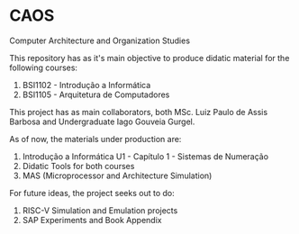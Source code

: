# CAOS
Computer Architecture and Organization Studies

This repository has as it's main objective to produce didatic material for the following courses:

1. BSI1102 - Introdução a Informática
2. BSI1105 - Arquitetura de Computadores

This project has as main collaborators, both MSc. Luiz Paulo de Assis Barbosa and Undergraduate Iago Gouveia Gurgel.

As of now, the materials under production are:

1. Introdução a Informática U1 - Capítulo 1 - Sistemas de Numeração
2. Didatic Tools for both courses
3. MAS (Microprocessor and Architecture Simulation)

For future ideas, the project seeks out to do:

1. RISC-V Simulation and Emulation projects
2. SAP Experiments and Book Appendix
